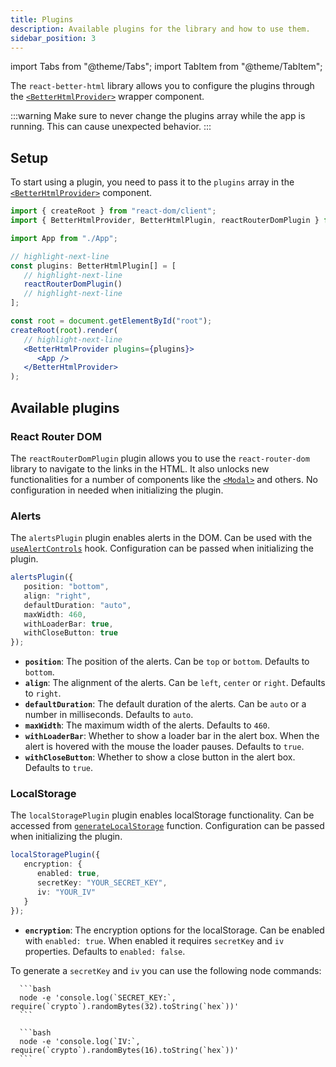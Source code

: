 ```yaml
---
title: Plugins
description: Available plugins for the library and how to use them.
sidebar_position: 3
---
```


import Tabs from "@theme/Tabs";
import TabItem from "@theme/TabItem";

The `react-better-html` library allows you to configure the plugins through the [`<BetterHtmlProvider>`](../getting-started/configuration) wrapper component.

:::warning
Make sure to never change the plugins array while the app is running. This can cause unexpected behavior.
:::

## Setup

To start using a plugin, you need to pass it to the `plugins` array in the [`<BetterHtmlProvider>`](../getting-started/configuration) component.

```jsx title="main.tsx"
import { createRoot } from "react-dom/client";
import { BetterHtmlProvider, BetterHtmlPlugin, reactRouterDomPlugin } from "react-better-html";

import App from "./App";

// highlight-next-line
const plugins: BetterHtmlPlugin[] = [
   // highlight-next-line
   reactRouterDomPlugin()
   // highlight-next-line
];

const root = document.getElementById("root");
createRoot(root).render(
   // highlight-next-line
   <BetterHtmlProvider plugins={plugins}>
      <App />
   </BetterHtmlProvider>
);
```

## Available plugins

### React Router DOM

The `reactRouterDomPlugin` plugin allows you to use the `react-router-dom` library to navigate to the links in the HTML. It also unlocks new functionalities for a number of components like the [`<Modal>`](./components/modal#used-with-plugins) and others. No configuration in needed when initializing the plugin.

### Alerts

The `alertsPlugin` plugin enables alerts in the DOM. Can be used with the [`useAlertControls`](./hooks/use-alert-controls) hook. Configuration can be passed when initializing the plugin.

```typescript
alertsPlugin({
   position: "bottom",
   align: "right",
   defaultDuration: "auto",
   maxWidth: 460,
   withLoaderBar: true,
   withCloseButton: true
});
```

-  **`position`**: The position of the alerts. Can be `top` or `bottom`. Defaults to `bottom`.
-  **`align`**: The alignment of the alerts. Can be `left`, `center` or `right`. Defaults to `right`.
-  **`defaultDuration`**: The default duration of the alerts. Can be `auto` or a number in milliseconds. Defaults to `auto`.
-  **`maxWidth`**: The maximum width of the alerts. Defaults to `460`.
-  **`withLoaderBar`**: Whether to show a loader bar in the alert box. When the alert is hovered with the mouse the loader pauses. Defaults to `true`.
-  **`withCloseButton`**: Whether to show a close button in the alert box. Defaults to `true`.

### LocalStorage

The `localStoragePlugin` plugin enables localStorage functionality. Can be accessed from [`generateLocalStorage`](./functions/localStorage) function. Configuration can be passed when initializing the plugin.

```typescript
localStoragePlugin({
   encryption: {
      enabled: true,
      secretKey: "YOUR_SECRET_KEY",
      iv: "YOUR_IV"
   }
});
```

-  **`encryption`**: The encryption options for the localStorage. Can be enabled with `enabled: true`. When enabled it requires `secretKey` and `iv` properties. Defaults to `enabled: false`.

To generate a `secretKey` and `iv` you can use the following node commands:

<Tabs>
   <TabItem value="secretKey" label="Generate secretKey" default>

      ```bash
      node -e 'console.log(`SECRET_KEY:`, require(`crypto`).randomBytes(32).toString(`hex`))'
      ```

   </TabItem>

   <TabItem value="iv" label="Generate iv" default>

      ```bash
      node -e 'console.log(`IV:`, require(`crypto`).randomBytes(16).toString(`hex`))'
      ```

   </TabItem>
</Tabs>
